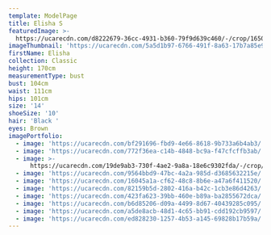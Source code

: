 ```yaml
---
template: ModelPage
title: Elisha S
featuredImage: >-
  https://ucarecdn.com/d8222679-36cc-4931-b360-79f9d639c460/-/crop/1650x931/0,0/-/preview/
imageThumbnail: 'https://ucarecdn.com/5a5d1b97-6766-491f-8a63-17b7a85e92ba/'
firstName: Elisha
collection: Classic
height: 170cm
measurementType: bust
bust: 104cm
waist: 111cm
hips: 101cm
size: '14'
shoeSize: '10'
hair: 'Black '
eyes: Brown
imagePortfolio:
  - image: 'https://ucarecdn.com/bf291696-fbd9-4e66-8618-9b733a6b4ab3/'
  - image: 'https://ucarecdn.com/772f36ea-c14b-4848-bc9a-f47cfcffb3ab/'
  - image: >-
      https://ucarecdn.com/19de9ab3-730f-4ae2-9a8a-18e6c9302fda/-/crop/619x1100/114,0/-/preview/
  - image: 'https://ucarecdn.com/9564bbd9-47bc-4a2a-985d-d3685632215e/'
  - image: 'https://ucarecdn.com/16045a1a-cf62-48c8-8b6e-a47a6f411520/'
  - image: 'https://ucarecdn.com/82159b5d-2802-416a-b42c-1cb3e86d4263/'
  - image: 'https://ucarecdn.com/423fa623-39bb-460e-b89a-ba2855672dca/'
  - image: 'https://ucarecdn.com/b6d85206-d09a-4499-8d67-40439285c095/'
  - image: 'https://ucarecdn.com/a5de8acb-48d1-4c65-bb91-cdd192cb9597/'
  - image: 'https://ucarecdn.com/ed828230-1257-4b53-a145-69828b17b59a/'
---
```


